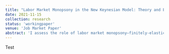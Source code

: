 ```yaml
---
title: "Labor Market Monopsony in the New Keynesian Model: Theory and Evidence"
date: 2021-11-15
collection: research
status: 'workingpaper'
venue: 'Job Market Paper'
abstract: 'I assess the role of labor market monopsony—finitely-elastic firm-specific labor supply—in the context of a New Keynesian model. Previous work has theorized that this feature is a source of real rigidity, permitting New Keynesian models to feature flatter Phillips curves, and thus smaller (and more realistic) responses of inflation to demand shocks. First, I modify a basic New Keynesian model to include firm-specific labor, and calibrate the labor supply elasticities to micro-empirical estimates.Consistent with this mechanism serving as a source of real rigidity, firm-specific labor substantially reduces the slope of the Phillips curve relative to the perfectly competitive labor market benchmark. However, this depends strongly on the elasticity chosen, and requires distinguishing the firm-specific and aggregate labor supply elasticities, which previous work often fails to do. Second, I provide a cross-sectional empirical test for this mechanism. I estimate the firm-specific labor supply elasticity by industry in the Survey of Income and Program Participation using a dynamic monopsony model. I then estimate industry responses to monetary policy shocks. Contrary to the New Keynesian model, I find no evidence that industry differences in firm-specific labor supply elasticities lead to different industry price responses to monetary policy shocks. My results do not support the theory that firm-specific labor is a source of real rigidity.'
---
```

Test
